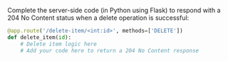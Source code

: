Complete the server-side code (in Python using Flask) to respond with a 204 No Content status when a delete operation is successful:

```python
@app.route('/delete-item/<int:id>', methods=['DELETE'])
def delete_item(id):
    # Delete item logic here
    # Add your code here to return a 204 No Content response
```